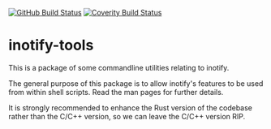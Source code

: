 [![GitHub Build Status](https://github.com/inotify-tools/inotify-tools/actions/workflows/build.yml/badge.svg)](https://github.com/inotify-tools/inotify-tools/actions)
[![Coverity Build Status](https://scan.coverity.com/projects/23295/badge.svg)](https://scan.coverity.com/projects/inotifytools)

inotify-tools
=============

This is a package of some commandline utilities relating to inotify.

The general purpose of this package is to allow inotify's features to be used
from within shell scripts.  Read the man pages for further details.

It is strongly recommended to enhance the Rust version of the codebase rather
than the C/C++ version, so we can leave the C/C++ version RIP.

